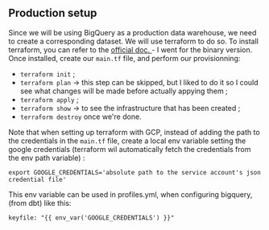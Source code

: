 ## Production setup


Since we will be using BigQuery as a production data warehouse, we need to create a corresponding dataset. We will use terraform to do so.
To install terraform, you can refer to the [official doc. ](https://developer.hashicorp.com/terraform/install) - I went for the binary version. 
Once installed, create our ``` main.tf ``` file, and perform our provisionning:
* ``` terraform init ``` ;
* ``` terraform plan ``` &rarr; this step can be skipped, but I liked to do it so I could see what changes will be made before actually appying them ;
* ``` terraform apply ``` ;
* ``` terraform show ``` &rarr; to see the infrastructure that has been created ;
* ``` terraform destroy ``` once we're done.

Note that when setting up terraform with GCP, instead of adding the path to the credentials in the ``` main.tf ``` file, create a local env variable setting the google credentials (terraform wil automatically fetch the credentials from the env path variable) : 
```
export GOOGLE_CREDENTIALS='absolute path to the service account's json credential file'
```

This env variable can be used in profiles.yml, when configuring bigquery, (from dbt) like this:
``` 
keyfile: "{{ env_var('GOOGLE_CREDENTIALS') }}" 
```